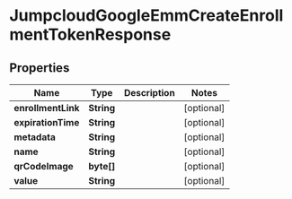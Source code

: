 

# JumpcloudGoogleEmmCreateEnrollmentTokenResponse


## Properties

| Name | Type | Description | Notes |
|------------ | ------------- | ------------- | -------------|
|**enrollmentLink** | **String** |  |  [optional] |
|**expirationTime** | **String** |  |  [optional] |
|**metadata** | **String** |  |  [optional] |
|**name** | **String** |  |  [optional] |
|**qrCodeImage** | **byte[]** |  |  [optional] |
|**value** | **String** |  |  [optional] |



